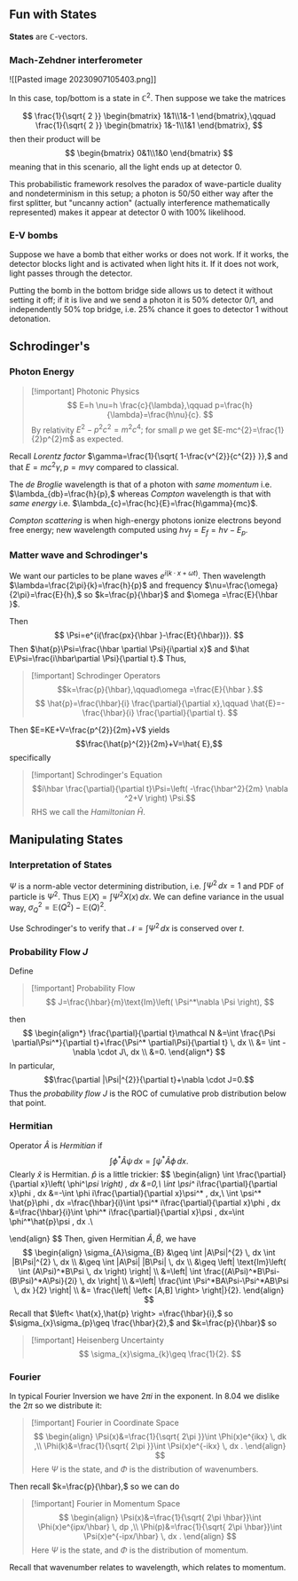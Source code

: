 ## Fun with States
**States** are $\mathbb C$-vectors. 
### Mach-Zehdner interferometer

![[Pasted image 20230907105403.png]]

In this case, top/bottom is a state in $\mathbb{C}^2$. Then suppose we take the matrices

$$
\frac{1}{\sqrt{ 2 }}
\begin{bmatrix}
1&1\\1&-1
\end{bmatrix},\qquad
\frac{1}{\sqrt{ 2 }}
\begin{bmatrix}
1&-1\\1&1
\end{bmatrix},
$$
then their product will be
$$
\begin{bmatrix}
0&1\\1&0
\end{bmatrix}
$$
meaning that in this scenario, all the light ends up at detector 0.

This probabilistic framework resolves the paradox of wave-particle duality and nondeterminism in this setup; a photon is 50/50 either way after the first splitter, but "uncanny action" (actually interference mathematically represented) makes it appear at detector 0 with 100% likelihood.
### E-V bombs
Suppose we have a bomb that either works or does not work. If it works, the detector blocks light and is activated when light hits it. If it does not work, light passes through the detector.

Putting the bomb in the bottom bridge side allows us to detect it without setting it off; if it is live and we send a photon it is 50% detector 0/1, and independently 50% top bridge, i.e. 25% chance it goes to detector 1 without detonation.
## Schrodinger's
### Photon Energy
>[!important] Photonic Physics
> $$
E=h \nu=h \frac{c}{\lambda},\qquad p=\frac{h}{\lambda}=\frac{h\nu}{c}.
> $$
> By relativity $E^{2}-p^{2}c^{2}=m^{2}c^{4};$ for small $p$ we get $E-mc^{2}=\frac{1}{2}p^{2}m$ as expected. 

Recall *Lorentz factor* $\gamma=\frac{1}{\sqrt{ 1-\frac{v^{2}}{c^{2}} }},$ and that $E=mc^{2}\gamma, p=mv\gamma$ compared to classical.

The *de Broglie* wavelength is that of a photon with *same momentum* i.e. $\lambda_{db}=\frac{h}{p},$ whereas *Compton* wavelength is that with *same energy* i.e. $\lambda_{c}=\frac{hc}{E}=\frac{h\gamma}{mc}$.

*Compton scattering* is when high-energy photons ionize electrons beyond free energy; new wavelength computed using $h\nu_{f}=E_{f}=h\nu-E_{p}$.
### Matter wave and Schrodinger's
We want our particles to be plane waves $e^{i(k\cdot x+\omega t)}$. Then wavelength $\lambda=\frac{2\pi}{k}=\frac{h}{p}$ and frequency $\nu=\frac{\omega}{2\pi}=\frac{E}{h},$ so $k=\frac{p}{\hbar}$ and $\omega =\frac{E}{\hbar }$.

Then
$$
\Psi=e^{i(\frac{px}{\hbar }-\frac{Et}{\hbar})}.
$$
Then $\hat{p}\Psi=\frac{\hbar \partial \Psi}{i\partial x}$ and $\hat E\Psi=\frac{i\hbar\partial \Psi}{\partial t}.$
Thus,
>[!important] Schrodinger Operators
> $$k=\frac{p}{\hbar},\qquad\omega =\frac{E}{\hbar }.$$
> $$
\hat{p}=\frac{\hbar}{i} \frac{\partial}{\partial x},\qquad \hat{E}=-\frac{\hbar}{i} \frac{\partial}{\partial t}.
> $$

Then $E=KE+V=\frac{p^{2}}{2m}+V$ yields $$\frac{\hat{p}^{2}}{2m}+V=\hat{ E},$$
specifically

>[!important] Schrodinger's Equation
> $$i\hbar \frac{\partial}{\partial t}\Psi=\left( -\frac{\hbar^2}{2m} \nabla ^2+V \right) \Psi.$$
RHS we call the *Hamiltonian* $\hat{H}$.
## Manipulating States
### Interpretation of States
$\Psi$ is a norm-able vector determining distribution, i.e. $\int \Psi^{2} \, dx=1$  and PDF of particle is $\Psi^{2}.$ Thus $\mathbb{E}(X)=\int \Psi^{2}X(x) \, dx$. We can define variance in the usual way, $\sigma_{Q}^{2}=\mathbb{E}(Q^{2})-\mathbb{E}(Q)^{2}$.

Use Schrodinger's to verify that $\mathcal N=\int \Psi^{2} \, dx$ is conserved over $t$.
### Probability Flow $J$
Define

> [!important] Probability Flow
> $$
J=\frac{\hbar}{m}\text{Im}\left( \Psi^*\nabla \Psi \right),
> $$

then
$$
\begin{align*}
\frac{\partial}{\partial t}\mathcal N
&=\int \frac{\Psi \partial\Psi^*}{\partial t}+\frac{\Psi^* \partial\Psi}{\partial t} \, dx \\
&= \int  -\nabla \cdot J\, dx  \\
&=0.
\end{align*}
$$
In particular, $$\frac{\partial |\Psi|^{2}}{\partial t}+\nabla \cdot J=0.$$
Thus the *probability flow $J$* is the ROC of cumulative prob distribution below that point.
### Hermitian
Operator $\hat{ A}$ is *Hermitian* if
$$
\int \phi^* \hat{A} \psi \, dx =\int \psi^* \hat{A}\phi \, dx .
$$
Clearly $\hat{x}$ is Hermitian. $\hat{p}$ is a little trickier:
$$
\begin{align}
\int \frac{\partial}{\partial x}\left( \phi^*\psi \right)  \, dx &=0,\\
\int \psi^* i\frac{\partial}{\partial x}\phi \, dx &=-\int \phi i\frac{\partial}{\partial x}\psi^* \, dx,\\
\int \psi^* \hat{p}\phi \, dx =\frac{\hbar}{i}\int \psi^* i\frac{\partial}{\partial x}\phi \, dx &=\frac{\hbar}{i}\int \phi^* i\frac{\partial}{\partial x}\psi \, dx=\int \phi^*\hat{p}\psi \, dx .\\

\end{align}
$$
Then, given Hermitian $\hat{A},\hat{B},$ we have
$$
\begin{align}
\sigma_{A}\sigma_{B} &\geq \int |A\Psi|^{2} \, dx \int |B\Psi|^{2} \, dx  \\
&\geq \int |A\Psi| |B\Psi| \, dx  \\
&\geq \left| \text{Im}\left( \int (A\Psi)^*B\Psi \, dx  \right)  \right|  \\
&=\left| \int \frac{(A\Psi)^*B\Psi-(B\Psi)^*A\Psi}{2i} \, dx  \right|  \\
&=\left| \frac{\int \Psi^*BA\Psi-\Psi^*AB\Psi \, dx }{2} \right|  \\
&= \frac{\left| \left< [A,B] \right>   \right|}{2}.
\end{align}
$$
Recall that $\left< \hat{x},\hat{p} \right> =\frac{\hbar}{i},$ so $\sigma_{x}\sigma_{p}\geq \frac{\hbar}{2},$ and $k=\frac{p}{\hbar}$ so

>[!important] Heisenberg Uncertainty
> $$
\sigma_{x}\sigma_{k}\geq \frac{1}{2}.
> $$
### Fourier
In typical Fourier Inversion we have $2\pi i$ in the exponent. In 8.04 we dislike the $2\pi$ so we distribute it:

>[!important] Fourier in Coordinate Space
> $$
\begin{align}
\Psi(x)&=\frac{1}{\sqrt{ 2\pi }}\int \Phi(x)e^{ikx} \, dk ,\\
\Phi(k)&=\frac{1}{\sqrt{ 2\pi }}\int \Psi(x)e^{-ikx} \, dx .
\end{align}
> $$
> Here $\Psi$ is the state, and $\Phi$ is the distribution of wavenumbers.

Then recall $k=\frac{p}{\hbar},$ so we can do

>[!important] Fourier in Momentum Space
> $$
\begin{align}
\Psi(x)&=\frac{1}{\sqrt{ 2\pi \hbar}}\int \Phi(x)e^{ipx/\hbar} \, dp ,\\
\Phi(p)&=\frac{1}{\sqrt{ 2\pi \hbar}}\int \Psi(x)e^{-ipx/\hbar} \, dx .
\end{align}
> $$
> Here $\Psi$ is the state, and $\Phi$ is the distribution of momentum.

Recall that wavenumber relates to wavelength, which relates to momentum.
